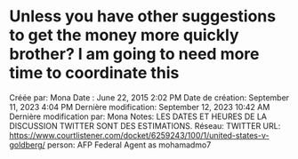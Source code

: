 # Unless you have other suggestions to get the money more quickly brother? l am going to need more time to coordinate this

Créée par: Mona
Date : June 22, 2015 2:02 PM
Date de création: September 11, 2023 4:04 PM
Dernière modification: September 12, 2023 10:42 AM
Dernière modification par: Mona
Notes: LES DATES ET HEURES DE LA DISCUSSION TWITTER SONT DES ESTIMATIONS.
Réseau: TWITTER
URL: https://www.courtlistener.com/docket/6259243/100/1/united-states-v-goldberg/
person: AFP Federal Agent as mohamadmo7
